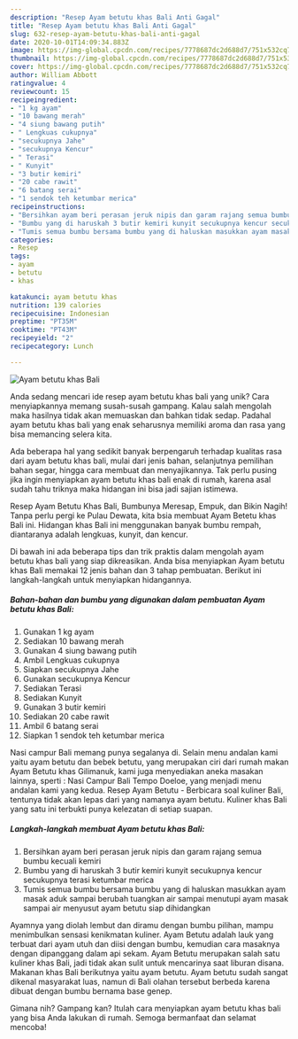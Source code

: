 ```yaml
---
description: "Resep Ayam betutu khas Bali Anti Gagal"
title: "Resep Ayam betutu khas Bali Anti Gagal"
slug: 632-resep-ayam-betutu-khas-bali-anti-gagal
date: 2020-10-01T14:09:34.883Z
image: https://img-global.cpcdn.com/recipes/7778687dc2d688d7/751x532cq70/ayam-betutu-khas-bali-foto-resep-utama.jpg
thumbnail: https://img-global.cpcdn.com/recipes/7778687dc2d688d7/751x532cq70/ayam-betutu-khas-bali-foto-resep-utama.jpg
cover: https://img-global.cpcdn.com/recipes/7778687dc2d688d7/751x532cq70/ayam-betutu-khas-bali-foto-resep-utama.jpg
author: William Abbott
ratingvalue: 4
reviewcount: 15
recipeingredient:
- "1 kg ayam"
- "10 bawang merah"
- "4 siung bawang putih"
- " Lengkuas cukupnya"
- "secukupnya Jahe"
- "secukupnya Kencur"
- " Terasi"
- " Kunyit"
- "3 butir kemiri"
- "20 cabe rawit"
- "6 batang serai"
- "1 sendok teh ketumbar merica"
recipeinstructions:
- "Bersihkan ayam beri perasan jeruk nipis dan garam rajang semua bumbu kecuali kemiri"
- "Bumbu yang di haruskah 3 butir kemiri kunyit secukupnya kencur secukupnya terasi ketumbar merica"
- "Tumis semua bumbu bersama bumbu yang di haluskan masukkan ayam masak aduk sampai berubah tuangkan air sampai menutupi ayam masak sampai air menyusut ayam betutu siap dihidangkan"
categories:
- Resep
tags:
- ayam
- betutu
- khas

katakunci: ayam betutu khas 
nutrition: 139 calories
recipecuisine: Indonesian
preptime: "PT35M"
cooktime: "PT43M"
recipeyield: "2"
recipecategory: Lunch

---
```



![Ayam betutu khas Bali](https://img-global.cpcdn.com/recipes/7778687dc2d688d7/751x532cq70/ayam-betutu-khas-bali-foto-resep-utama.jpg)

Anda sedang mencari ide resep ayam betutu khas bali yang unik? Cara menyiapkannya memang susah-susah gampang. Kalau salah mengolah maka hasilnya tidak akan memuaskan dan bahkan tidak sedap. Padahal ayam betutu khas bali yang enak seharusnya memiliki aroma dan rasa yang bisa memancing selera kita.

Ada beberapa hal yang sedikit banyak berpengaruh terhadap kualitas rasa dari ayam betutu khas bali, mulai dari jenis bahan, selanjutnya pemilihan bahan segar, hingga cara membuat dan menyajikannya. Tak perlu pusing jika ingin menyiapkan ayam betutu khas bali enak di rumah, karena asal sudah tahu triknya maka hidangan ini bisa jadi sajian istimewa.

Resep Ayam Betutu Khas Bali, Bumbunya Meresap, Empuk, dan Bikin Nagih! Tanpa perlu pergi ke Pulau Dewata, kita bsia membuat Ayam Betetu khas Bali ini. Hidangan khas Bali ini menggunakan banyak bumbu rempah, diantaranya adalah lengkuas, kunyit, dan kencur.


Di bawah ini ada beberapa tips dan trik praktis dalam mengolah ayam betutu khas bali yang siap dikreasikan. Anda bisa menyiapkan Ayam betutu khas Bali memakai 12 jenis bahan dan 3 tahap pembuatan. Berikut ini langkah-langkah untuk menyiapkan hidangannya.

<!--inarticleads1-->

##### Bahan-bahan dan bumbu yang digunakan dalam pembuatan Ayam betutu khas Bali:

1. Gunakan 1 kg ayam
1. Sediakan 10 bawang merah
1. Gunakan 4 siung bawang putih
1. Ambil  Lengkuas cukupnya
1. Siapkan secukupnya Jahe
1. Gunakan secukupnya Kencur
1. Sediakan  Terasi
1. Sediakan  Kunyit
1. Gunakan 3 butir kemiri
1. Sediakan 20 cabe rawit
1. Ambil 6 batang serai
1. Siapkan 1 sendok teh ketumbar merica


Nasi campur Bali memang punya segalanya di. Selain menu andalan kami yaitu ayam betutu dan bebek betutu, yang merupakan ciri dari rumah makan Ayam Betutu khas Gilimanuk, kami juga menyediakan aneka masakan lainnya, sperti : Nasi Campur Bali Tempo Doeloe, yang menjadi menu andalan kami yang kedua. Resep Ayam Betutu - Berbicara soal kuliner Bali, tentunya tidak akan lepas dari yang namanya ayam betutu. Kuliner khas Bali yang satu ini terbukti punya kelezatan di setiap suapan. 

<!--inarticleads2-->

##### Langkah-langkah membuat Ayam betutu khas Bali:

1. Bersihkan ayam beri perasan jeruk nipis dan garam rajang semua bumbu kecuali kemiri
1. Bumbu yang di haruskah 3 butir kemiri kunyit secukupnya kencur secukupnya terasi ketumbar merica
1. Tumis semua bumbu bersama bumbu yang di haluskan masukkan ayam masak aduk sampai berubah tuangkan air sampai menutupi ayam masak sampai air menyusut ayam betutu siap dihidangkan


Ayamnya yang diolah lembut dan diramu dengan bumbu pilihan, mampu menimbulkan sensasi kenikmatan kuliner. Ayam Betutu adalah lauk yang terbuat dari ayam utuh dan diisi dengan bumbu, kemudian cara masaknya dengan dipanggang dalam api sekam. Ayam Betutu merupakan salah satu kuliner khas Bali, jadi tidak akan sulit untuk mencarinya saat liburan disana. Makanan khas Bali berikutnya yaitu ayam betutu. Ayam betutu sudah sangat dikenal masyarakat luas, namun di Bali olahan tersebut berbeda karena dibuat dengan bumbu bernama base genep. 

Gimana nih? Gampang kan? Itulah cara menyiapkan ayam betutu khas bali yang bisa Anda lakukan di rumah. Semoga bermanfaat dan selamat mencoba!
